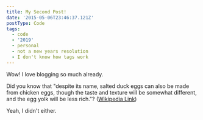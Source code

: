 ```yaml
---
title: My Second Post!
date: '2015-05-06T23:46:37.121Z'
postType: Code
tags:
  - code
  - '2019'
  - personal
  - not a new years resolution
  - I don't know how tags work
---
```


Wow! I love blogging so much already.

Did you know that "despite its name, salted duck eggs can also be made from
chicken eggs, though the taste and texture will be somewhat different, and the
egg yolk will be less rich."?
([Wikipedia Link](http://en.wikipedia.org/wiki/Salted_duck_egg))

Yeah, I didn't either.
